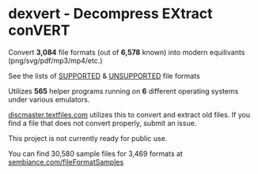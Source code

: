 # dexvert - **D**ecompress **EX**tract con**VERT**
Convert **3,084** file formats (out of **6,578** known) into modern equilivants (png/svg/pdf/mp3/mp4/etc.)

See the lists of [SUPPORTED](SUPPORTED.md) & [UNSUPPORTED](UNSUPPORTED.md) file formats

Utilizes **565** helper programs running on **6** different operating systems under various emulators.

[discmaster.textfiles.com](http://discmaster.textfiles.com/) utilizes this to convert and extract old files. If you find a file that does not convert properly, submit an issue.

This project is not currently ready for public use.

You can find 30,580 sample files for 3,469 formats at [sembiance.com/fileFormatSamples](https://sembiance.com/fileFormatSamples/)
